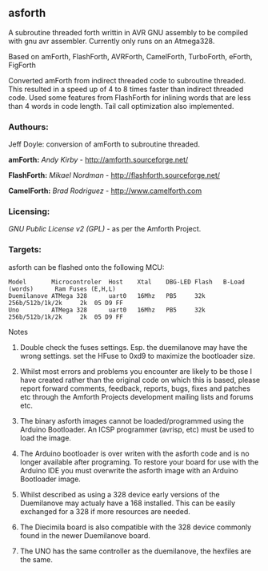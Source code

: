 asforth
--------
A subroutine threaded forth writtin in AVR GNU assembly to be compiled with gnu avr assembler. Currently only runs on an Atmega328.

Based on amForth, FlashForth, AVRForth, CamelForth, TurboForth, eForth, FigForth

Converted amForth from indirect threaded code to subroutine threaded.  This resulted in a speed up of 4 to 8 times faster than indirect threaded code.  Used some features from FlashForth for inlining words that are less than 4 words in code length.  Tail call optimization also implemented.


### Authours:

 Jeff Doyle: conversion of amForth to subroutine threaded.

 **amForth:**   *Andy Kirby* - http://amforth.sourceforge.net/
 
 **FlashForth:**   *Mikael Nordman* - http://flashforth.sourceforge.net/
 
 **CamelForth:**   *Brad Rodriguez* - http://www.camelforth.com

### Licensing:

*GNU Public License v2 (GPL)* - as per the Amforth Project.

### Targets:

asforth can be flashed onto the following MCU:

    Model		Microcontroler	Host	Xtal	DBG-LED	Flash	B-Load (words)    	Ram	Fuses (E,H,L)
    Duemilanove	ATMega 328	    uart0	16Mhz	PB5	    32k	    256b/512b/1k/2k		2k	05 D9 FF
    Uno         ATMega 328	    uart0	16Mhz	PB5	    32k	    256b/512b/1k/2k		2k	05 D9 FF


Notes

1. Double check the fuses settings. Esp. the duemilanove may have the wrong settings. set the HFuse to 0xd9
   to maximize the bootloader size.

2. Whilst most errors and problems you encounter are likely to be those I have created rather than the original 
   code on which this is based, please report forward comments, feedback, reports, bugs, fixes and patches etc 
   through the Amforth Projects development mailing lists and forums etc.

3. The binary asforth images cannot be loaded/programmed using the Arduino Bootloader. An ICSP programmer 
   (avrisp, etc) must be used to load the image.

4. The Arduino bootloader is over writen with the asforth code and is no longer available after programing. 
   To restore your board for use with the Arduino IDE you must overwrite the asforth image with an Arduino 
   Bootloader image.
 
5. Whilst described as using a 328 device early versions of the Duemilanove may actualy have a 168 installed. 
   This can be easily exchanged for a 328 if more resources are needed.  

6. The Diecimila board is also compatible with the 328 device commonly found in the newer Duemilanove board.

   
7. The UNO has the same controller as the duemilanove, the hexfiles are the same.

